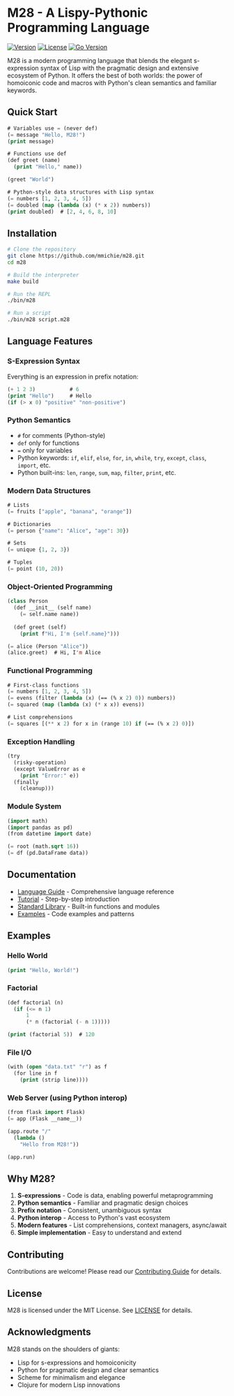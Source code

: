 # M28 - A Lispy-Pythonic Programming Language

[![Version](https://img.shields.io/badge/version-0.1.0-blue.svg)](CHANGELOG.md)
[![License](https://img.shields.io/badge/license-MIT-green.svg)](LICENSE)
[![Go Version](https://img.shields.io/badge/go-%3E%3D1.19-00ADD8.svg)](go.mod)

M28 is a modern programming language that blends the elegant s-expression syntax of Lisp with the pragmatic design and extensive ecosystem of Python. It offers the best of both worlds: the power of homoiconic code and macros with Python's clean semantics and familiar keywords.

## Quick Start

```lisp
# Variables use = (never def)
(= message "Hello, M28!")
(print message)

# Functions use def
(def greet (name)
  (print "Hello," name))

(greet "World")

# Python-style data structures with Lisp syntax
(= numbers [1, 2, 3, 4, 5])
(= doubled (map (lambda (x) (* x 2)) numbers))
(print doubled)  # [2, 4, 6, 8, 10]
```

## Installation

```bash
# Clone the repository
git clone https://github.com/mmichie/m28.git
cd m28

# Build the interpreter
make build

# Run the REPL
./bin/m28

# Run a script
./bin/m28 script.m28
```

## Language Features

### S-Expression Syntax
Everything is an expression in prefix notation:
```lisp
(+ 1 2 3)           # 6
(print "Hello")     # Hello
(if (> x 0) "positive" "non-positive")
```

### Python Semantics
- `#` for comments (Python-style)
- `def` only for functions
- `=` only for variables
- Python keywords: `if`, `elif`, `else`, `for`, `in`, `while`, `try`, `except`, `class`, `import`, etc.
- Python built-ins: `len`, `range`, `sum`, `map`, `filter`, `print`, etc.

### Modern Data Structures
```lisp
# Lists
(= fruits ["apple", "banana", "orange"])

# Dictionaries  
(= person {"name": "Alice", "age": 30})

# Sets
(= unique {1, 2, 3})

# Tuples
(= point (10, 20))
```

### Object-Oriented Programming
```lisp
(class Person
  (def __init__ (self name)
    (= self.name name))
  
  (def greet (self)
    (print f"Hi, I'm {self.name}")))

(= alice (Person "Alice"))
(alice.greet)  # Hi, I'm Alice
```

### Functional Programming
```lisp
# First-class functions
(= numbers [1, 2, 3, 4, 5])
(= evens (filter (lambda (x) (== (% x 2) 0)) numbers))
(= squared (map (lambda (x) (* x x)) evens))

# List comprehensions
(= squares [(** x 2) for x in (range 10) if (== (% x 2) 0)])
```

### Exception Handling
```lisp
(try
  (risky-operation)
  (except ValueError as e
    (print "Error:" e))
  (finally
    (cleanup)))
```

### Module System
```lisp
(import math)
(import pandas as pd)
(from datetime import date)

(= root (math.sqrt 16))
(= df (pd.DataFrame data))
```

## Documentation

- [Language Guide](docs/language-guide.md) - Comprehensive language reference
- [Tutorial](docs/tutorial.md) - Step-by-step introduction
- [Standard Library](docs/stdlib.md) - Built-in functions and modules
- [Examples](examples/) - Code examples and patterns

## Examples

### Hello World
```lisp
(print "Hello, World!")
```

### Factorial
```lisp
(def factorial (n)
  (if (<= n 1)
      1
      (* n (factorial (- n 1)))))

(print (factorial 5))  # 120
```

### File I/O
```lisp
(with (open "data.txt" "r") as f
  (for line in f
    (print (strip line))))
```

### Web Server (using Python interop)
```lisp
(from flask import Flask)
(= app (Flask __name__))

(app.route "/" 
  (lambda ()
    "Hello from M28!"))

(app.run)
```

## Why M28?

1. **S-expressions** - Code is data, enabling powerful metaprogramming
2. **Python semantics** - Familiar and pragmatic design choices
3. **Prefix notation** - Consistent, unambiguous syntax
4. **Python interop** - Access to Python's vast ecosystem
5. **Modern features** - List comprehensions, context managers, async/await
6. **Simple implementation** - Easy to understand and extend

## Contributing

Contributions are welcome! Please read our [Contributing Guide](CONTRIBUTING.md) for details.

## License

M28 is licensed under the MIT License. See [LICENSE](LICENSE) for details.

## Acknowledgments

M28 stands on the shoulders of giants:
- Lisp for s-expressions and homoiconicity
- Python for pragmatic design and clear semantics
- Scheme for minimalism and elegance
- Clojure for modern Lisp innovations